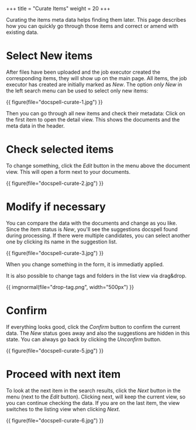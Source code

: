 +++
title = "Curate Items"
weight = 20
+++

Curating the items meta data helps finding them later. This page
describes how you can quickly go through those items and correct or
amend with existing data.

# Select New items

After files have been uploaded and the job executor created the
corresponding items, they will show up on the main page. All items,
the job executor has created are initially marked as *New*. The option
*only New* in the left search menu can be used to select only new
items:

{{ figure(file="docspell-curate-1.jpg") }}

Then you can go through all new items and check their metadata: Click
on the first item to open the detail view. This shows the documents
and the meta data in the header.

# Check selected items

To change something, click the *Edit* button in the menu above the
document view. This will open a form next to your documents.

{{ figure(file="docspell-curate-2.jpg") }}


# Modify if necessary

You can compare the data with the documents and change as you like.
Since the item status is *New*, you'll see the suggestions docspell
found during processing. If there were multiple candidates, you can
select another one by clicking its name in the suggestion list.

{{ figure(file="docspell-curate-3.jpg") }}


When you change something in the form, it is immediatly applied.

It is also possible to change tags and folders in the list view via
drag&drop.

<div class="columns is-centered">
  <div class="column is-narrow">
  {{ imgnormal(file="drop-tag.png", width="500px") }}
  </div>
</div>

# Confirm

If everything looks good, click the *Confirm* button to confirm the
current data. The *New* status goes away and also the suggestions are
hidden in this state. You can always go back by clicking the
*Unconfirm* button.


{{ figure(file="docspell-curate-5.jpg") }}


# Proceed with next item

To look at the next item in the search results, click the *Next*
button in the menu (next to the *Edit* button). Clicking next, will
keep the current view, so you can continue checking the data. If you
are on the last item, the view switches to the listing view when
clicking *Next*.

{{ figure(file="docspell-curate-6.jpg") }}
